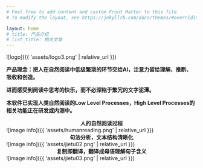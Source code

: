```yaml
---
# Feel free to add content and custom Front Matter to this file.
# To modify the layout, see https://jekyllrb.com/docs/themes/#overriding-theme-defaults

layout: home
# title: 产品介绍
# list_title: 相关文章
---
```

![logo]({{ 'assets/logo3.png' | relative_url }})


**产品理念：把人在自然阅读中低级繁琐的环节交给AI，注意力留给理解、推断、吸收和创造。**

**进而感受到阅读中思考的快乐，而不必深陷于繁冗的文字泥潭。**

**本软件已实现人类自然阅读的Low Level Processes，High Level Processes的相关功能正在研发或内测中。**

<div align="center"><b>人的自然阅读过程</b></div>
![image info]({{ 'assets/humanreading.png' | relative_url }})

<div align="center"><b>句法分析，文本结构清晰化</b></div>
![image info]({{ 'assets/jietu02.png' | relative_url }})   

<div align="center"><b>复制即翻译，翻译成母语理解句子含义</b></div>
![image info]({{ 'assets/jietu03.png' | relative_url }})   